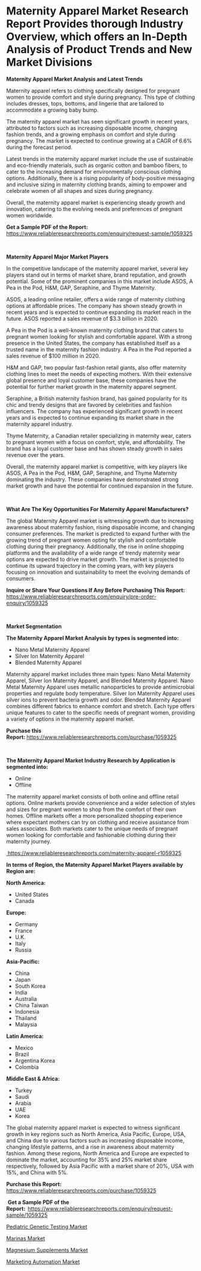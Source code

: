 <p><h1>Maternity Apparel Market Research Report Provides thorough Industry Overview, which offers an In-Depth Analysis of Product Trends and New Market Divisions</h1></p><p><strong>Maternity Apparel Market Analysis and Latest Trends</strong></p>
<p><p>Maternity apparel refers to clothing specifically designed for pregnant women to provide comfort and style during pregnancy. This type of clothing includes dresses, tops, bottoms, and lingerie that are tailored to accommodate a growing baby bump.</p><p>The maternity apparel market has seen significant growth in recent years, attributed to factors such as increasing disposable income, changing fashion trends, and a growing emphasis on comfort and style during pregnancy. The market is expected to continue growing at a CAGR of 6.6% during the forecast period.</p><p>Latest trends in the maternity apparel market include the use of sustainable and eco-friendly materials, such as organic cotton and bamboo fibers, to cater to the increasing demand for environmentally conscious clothing options. Additionally, there is a rising popularity of body-positive messaging and inclusive sizing in maternity clothing brands, aiming to empower and celebrate women of all shapes and sizes during pregnancy.</p><p>Overall, the maternity apparel market is experiencing steady growth and innovation, catering to the evolving needs and preferences of pregnant women worldwide.</p></p>
<p><strong>Get a Sample PDF of the Report:&nbsp;</strong> <a href="https://www.reliableresearchreports.com/enquiry/request-sample/1059325">https://www.reliableresearchreports.com/enquiry/request-sample/1059325</a></p>
<p>&nbsp;</p>
<p><strong>Maternity Apparel Major Market Players</strong></p>
<p><p>In the competitive landscape of the maternity apparel market, several key players stand out in terms of market share, brand reputation, and growth potential. Some of the prominent companies in this market include ASOS, A Pea in the Pod, H&M, GAP, Seraphine, and Thyme Maternity.</p><p>ASOS, a leading online retailer, offers a wide range of maternity clothing options at affordable prices. The company has shown steady growth in recent years and is expected to continue expanding its market reach in the future. ASOS reported a sales revenue of $3.3 billion in 2020.</p><p>A Pea in the Pod is a well-known maternity clothing brand that caters to pregnant women looking for stylish and comfortable apparel. With a strong presence in the United States, the company has established itself as a trusted name in the maternity fashion industry. A Pea in the Pod reported a sales revenue of $100 million in 2020.</p><p>H&M and GAP, two popular fast-fashion retail giants, also offer maternity clothing lines to meet the needs of expecting mothers. With their extensive global presence and loyal customer base, these companies have the potential for further market growth in the maternity apparel segment.</p><p>Seraphine, a British maternity fashion brand, has gained popularity for its chic and trendy designs that are favored by celebrities and fashion influencers. The company has experienced significant growth in recent years and is expected to continue expanding its market share in the maternity apparel industry.</p><p>Thyme Maternity, a Canadian retailer specializing in maternity wear, caters to pregnant women with a focus on comfort, style, and affordability. The brand has a loyal customer base and has shown steady growth in sales revenue over the years.</p><p>Overall, the maternity apparel market is competitive, with key players like ASOS, A Pea in the Pod, H&M, GAP, Seraphine, and Thyme Maternity dominating the industry. These companies have demonstrated strong market growth and have the potential for continued expansion in the future.</p></p>
<p>&nbsp;</p>
<p><strong>What Are The Key Opportunities For Maternity Apparel Manufacturers?</strong></p>
<p><p>The global Maternity Apparel market is witnessing growth due to increasing awareness about maternity fashion, rising disposable income, and changing consumer preferences. The market is predicted to expand further with the growing trend of pregnant women opting for stylish and comfortable clothing during their pregnancy. Additionally, the rise in online shopping platforms and the availability of a wide range of trendy maternity wear options are expected to drive market growth. The market is projected to continue its upward trajectory in the coming years, with key players focusing on innovation and sustainability to meet the evolving demands of consumers.</p></p>
<p><strong>Inquire or Share Your Questions If Any Before Purchasing This Report:</strong> <a href="https://www.reliableresearchreports.com/enquiry/pre-order-enquiry/1059325">https://www.reliableresearchreports.com/enquiry/pre-order-enquiry/1059325</a></p>
<p>&nbsp;</p>
<p><strong>Market Segmentation</strong></p>
<p><strong>The Maternity Apparel Market Analysis by types is segmented into:</strong></p>
<p><ul><li>Nano Metal Maternity Apparel</li><li>Silver Ion Maternity Apparel</li><li>Blended Maternity Apparel</li></ul></p>
<p><p>Maternity apparel market includes three main types: Nano Metal Maternity Apparel, Silver Ion Maternity Apparel, and Blended Maternity Apparel. Nano Metal Maternity Apparel uses metallic nanoparticles to provide antimicrobial properties and regulate body temperature. Silver Ion Maternity Apparel uses silver ions to prevent bacteria growth and odor. Blended Maternity Apparel combines different fabrics to enhance comfort and stretch. Each type offers unique features to cater to the specific needs of pregnant women, providing a variety of options in the maternity apparel market.</p></p>
<p><strong>Purchase this Report:&nbsp;</strong><a href="https://www.reliableresearchreports.com/purchase/1059325">https://www.reliableresearchreports.com/purchase/1059325</a></p>
<p>&nbsp;</p>
<p><strong>The Maternity Apparel Market Industry Research by Application is segmented into:</strong></p>
<p><ul><li>Online</li><li>Offline</li></ul></p>
<p><p>The maternity apparel market consists of both online and offline retail options. Online markets provide convenience and a wider selection of styles and sizes for pregnant women to shop from the comfort of their own homes. Offline markets offer a more personalized shopping experience where expectant mothers can try on clothing and receive assistance from sales associates. Both markets cater to the unique needs of pregnant women looking for comfortable and fashionable clothing during their maternity journey.</p></p>
<p><a href="https://www.reliableresearchreports.com/maternity-apparel-r1059325">&nbsp;https://www.reliableresearchreports.com/maternity-apparel-r1059325</a></p>
<p><strong>In terms of Region, the Maternity Apparel Market Players available by Region are:</strong></p>
<p>
    <p> <strong> North America: </strong>
        <ul>
            <li>United States</li>
            <li>Canada</li>
        </ul>
        </p> 
    <p> <strong> Europe: </strong>
        <ul>
            <li>Germany</li>
            <li>France</li>
            <li>U.K.</li>
            <li>Italy</li>
            <li>Russia</li>
        </ul>
        </p> 
    <p> <strong> Asia-Pacific: </strong>
        <ul>
            <li>China</li>
            <li>Japan</li>
            <li>South Korea</li>
            <li>India</li>
            <li>Australia</li>
            <li>China Taiwan</li>
            <li>Indonesia</li>
            <li>Thailand</li>
            <li>Malaysia</li>
        </ul>
        </p> 
    <p> <strong> Latin America: </strong>
        <ul>
            <li>Mexico</li>
            <li>Brazil</li>
            <li>Argentina Korea</li>
            <li>Colombia</li>
        </ul>
        </p> 
    <p> <strong> Middle East & Africa: </strong>
        <ul>
            <li>Turkey</li>
            <li>Saudi</li>
            <li>Arabia</li>
            <li>UAE</li>
            <li>Korea</li>
        </ul>
    </p>
    </p>
<p><p>The global maternity apparel market is expected to witness significant growth in key regions such as North America, Asia Pacific, Europe, USA, and China due to various factors such as increasing disposable income, changing lifestyle patterns, and a rise in awareness about maternity fashion. Among these regions, North America and Europe are expected to dominate the market, accounting for 35% and 25% market share respectively, followed by Asia Pacific with a market share of 20%, USA with 15%, and China with 5%.</p></p>
<p><strong>Purchase this Report: </strong><a href="https://www.reliableresearchreports.com/purchase/1059325">https://www.reliableresearchreports.com/purchase/1059325</a></p>
<p>&nbsp;<strong>Get a Sample PDF of the Report:&nbsp;&nbsp;</strong><a href="https://www.reliableresearchreports.com/enquiry/request-sample/1059325">https://www.reliableresearchreports.com/enquiry/request-sample/1059325</a></p>
<p><strong></strong></p>
<p><p><a href="https://www.linkedin.com/pulse/pediatric-genetic-testing-market-analysis-sze-forecasted-period-sdb4c">Pediatric Genetic Testing Market</a></p><p><a href="https://github.com/beatblasta/Market-Research-Report-List-3/blob/main/marinas-market.md">Marinas Market</a></p><p><a href="https://www.linkedin.com/pulse/magnesium-supplements-market-size-cagr-trends-2024-2030-0duhe">Magnesium Supplements Market</a></p><p><a href="https://github.com/shotows/Market-Research-Report-List-2/blob/main/marketing-automation-market.md">Marketing Automation Market</a></p></p>